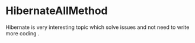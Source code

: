 # HibernateAllMethod
Hibernate is very interesting topic which solve issues and not need to write more coding .

